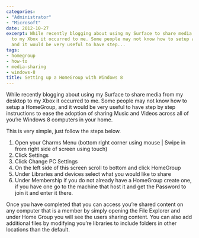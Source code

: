 ```yaml
---
categories:
- "Administrator"
- "Microsoft"
date: 2012-10-27
excerpt: While recently blogging about using my Surface to share media from my desktop
  to my Xbox it occurred to me. Some people may not know how to setup a HomeGroup,
  and it would be very useful to have step...
tags:
- homegroup
- how-to
- media-sharing
- windows-8
title: Setting up a HomeGroup with Windows 8
---
```


While recently blogging about using my Surface to share media from my desktop to my Xbox it occurred to me. Some people may not know how to setup a HomeGroup, and it would be very useful to have step by step instructions to ease the adoption of sharing Music and Videos across all of you’re Windows 8 computers in your home.

This is very simple, just follow the steps below.

1. Open your Charms Menu (bottom right corner using mouse | Swipe in from right side of screen using touch)
2. Click Settings
3. Click Change PC Settings
4. On the left side of this screen scroll to bottom and click HomeGroup
5. Under Libraries and devices select what you would like to share
6. Under Membership if you do not already have a HomeGroup create one, if you have one go to the machine that host it and get the Password to join it and enter it there.

Once you have completed that you can access you’re shared content on any computer that is a member by simply opening the File Explorer and under Home Group you will see the users sharing content. You can also add additional files by modifying you’re libraries to include folders in other locations than the default.
